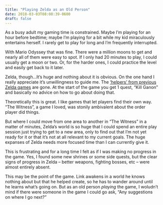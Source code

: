```yaml
---
title: "Playing Zelda as an Old Person"
date: 2018-03-03T08:08:39-0600
draft: false
---
```






As a busy adult my gaming time is constrained. Maybe I’m playing for an hour before bedtime; maybe I’m playing for a bit while my kid miraculously entertains herself. I rarely get to play for long and I’m frequently interrupted.

With Mario Odyssey that was fine. There were a million moons to get and nearly all of them were easy to spot. If I only had 20 minutes to play, I could usually get a moon or two. Or, for the harder ones, I could practice the level and easily get back to it later.

Zelda, though…It’s huge and nothing about it is obvious. On the one hand I really appreciate it’s unwillingness to guide me. The [‘helpers’ from previous Zelda games](https://www.youtube.com/watch?v=dA6WU26kbUE) are gone. At the start of the game you get 1 quest, “Kill Ganon” and basically no advice on how to go about doing that.

Theoretically this is great. I like games that let players find their own way. “The Witness”, a game I loved, was stonily ambivalent about the order player did things.

But where I could move from one area to another in “The Witness” in a matter of minutes, Zelda’s world is so huge that I could spend an entire play session just trying to get to a new area, only to find out that I’m not yet ready for it or that it’s not at all relevant to my current goals. The huge expanses of Zelda needs more focused time than I can currently give it.

This is frustrating and for a long time I felt as if I was making no progress in the game. Yes, I found some new shrines or some side quests, but the clear signs of progress in Zelda – better weapons, fighting bosses, etc – were almost entirely absent.

This may be the point of the game. Link awakens in a world he knows nothing about but that he helped create, so he has to wander around until he learns what’s going on. But as an old person _playing_ the game, I woludn’t mind if there were someone in the game I could go ask, “Any suggestions on where I go next?”



